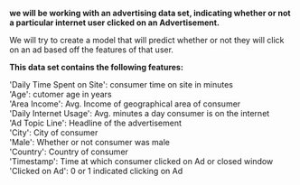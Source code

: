 **we will be working with an advertising data set, indicating whether or not a particular internet user clicked on an Advertisement.**  

We will try to create a model that will predict whether or not they will click on an ad based off the features of that user.  

**This data set contains the following features:**

'Daily Time Spent on Site': consumer time on site in minutes  
'Age': cutomer age in years  
'Area Income': Avg. Income of geographical area of consumer  
'Daily Internet Usage': Avg. minutes a day consumer is on the internet  
'Ad Topic Line': Headline of the advertisement  
'City': City of consumer  
'Male': Whether or not consumer was male  
'Country': Country of consumer  
'Timestamp': Time at which consumer clicked on Ad or closed window  
'Clicked on Ad': 0 or 1 indicated clicking on Ad  
